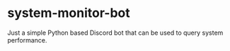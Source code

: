 # system-monitor-bot
Just a simple Python based Discord bot that can be used to query system performance.